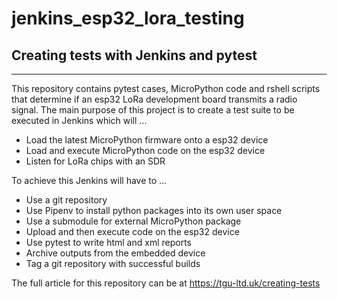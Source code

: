 # jenkins_esp32_lora_testing


## Creating tests with Jenkins and pytest
-----------------------------------------

This repository contains pytest cases, MicroPython code and rshell scripts that determine if an esp32 LoRa development board transmits a radio signal. The main purpose of this project is to create a test suite to be executed in Jenkins which will ...

* Load the latest MicroPython firmware onto a esp32 device
* Load and execute MicroPython code on the esp32 device
* Listen for LoRa chips with an SDR

To achieve this Jenkins will have to ...

* Use a git repository
* Use Pipenv to install python packages into its own user space
* Use a submodule for external MicroPython package
* Upload and then execute code on the esp32 device
* Use pytest to write html and xml reports
* Archive outputs from the embedded device
* Tag a git repository with successful builds

The full article for this repository can be at https://tgu-ltd.uk/creating-tests
